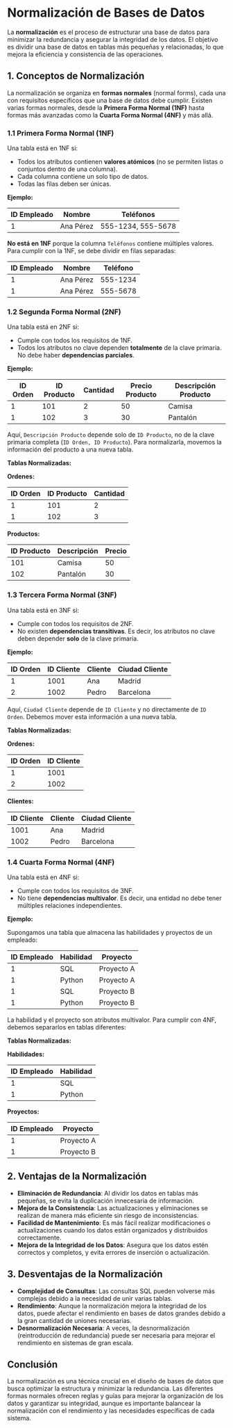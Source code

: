 # Normalización de Bases de Datos

La **normalización** es el proceso de estructurar una base de datos para minimizar la redundancia y asegurar la integridad de los datos. El objetivo es dividir una base de datos en tablas más pequeñas y relacionadas, lo que mejora la eficiencia y consistencia de las operaciones.

## 1. Conceptos de Normalización

La normalización se organiza en **formas normales** (normal forms), cada una con requisitos específicos que una base de datos debe cumplir. Existen varias formas normales, desde la **Primera Forma Normal (1NF)** hasta formas más avanzadas como la **Cuarta Forma Normal (4NF)** y más allá.

### 1.1 Primera Forma Normal (1NF)

Una tabla está en 1NF si:

- Todos los atributos contienen **valores atómicos** (no se permiten listas o conjuntos dentro de una columna).
- Cada columna contiene un solo tipo de datos.
- Todas las filas deben ser únicas.

**Ejemplo:**

| ID Empleado | Nombre    | Teléfonos          |
| ----------- | --------- | ------------------ |
| 1           | Ana Pérez | 555-1234, 555-5678 |

**No está en 1NF** porque la columna `Teléfonos` contiene múltiples valores. Para cumplir con la 1NF, se debe dividir en filas separadas:

| ID Empleado | Nombre    | Teléfono |
| ----------- | --------- | -------- |
| 1           | Ana Pérez | 555-1234 |
| 1           | Ana Pérez | 555-5678 |

### 1.2 Segunda Forma Normal (2NF)

Una tabla está en 2NF si:

- Cumple con todos los requisitos de 1NF.
- Todos los atributos no clave dependen **totalmente** de la clave primaria. No debe haber **dependencias parciales**.

**Ejemplo:**

| ID Orden | ID Producto | Cantidad | Precio Producto | Descripción Producto |
| -------- | ----------- | -------- | --------------- | -------------------- |
| 1        | 101         | 2        | 50              | Camisa               |
| 1        | 102         | 3        | 30              | Pantalón             |

Aquí, `Descripción Producto` depende solo de `ID Producto`, no de la clave primaria completa (`ID Orden, ID Producto`). Para normalizarla, movemos la información del producto a una nueva tabla.

**Tablas Normalizadas:**

**Ordenes:**

| ID Orden | ID Producto | Cantidad |
| -------- | ----------- | -------- |
| 1        | 101         | 2        |
| 1        | 102         | 3        |

**Productos:**

| ID Producto | Descripción | Precio |
| ----------- | ----------- | ------ |
| 101         | Camisa      | 50     |
| 102         | Pantalón    | 30     |

### 1.3 Tercera Forma Normal (3NF)

Una tabla está en 3NF si:

- Cumple con todos los requisitos de 2NF.
- No existen **dependencias transitivas**. Es decir, los atributos no clave deben depender **solo** de la clave primaria.

**Ejemplo:**

| ID Orden | ID Cliente | Cliente | Ciudad Cliente |
| -------- | ---------- | ------- | -------------- |
| 1        | 1001       | Ana     | Madrid         |
| 2        | 1002       | Pedro   | Barcelona      |

Aquí, `Ciudad Cliente` depende de `ID Cliente` y no directamente de `ID Orden`. Debemos mover esta información a una nueva tabla.

**Tablas Normalizadas:**

**Ordenes:**

| ID Orden | ID Cliente |
| -------- | ---------- |
| 1        | 1001       |
| 2        | 1002       |

**Clientes:**

| ID Cliente | Cliente | Ciudad Cliente |
| ---------- | ------- | -------------- |
| 1001       | Ana     | Madrid         |
| 1002       | Pedro   | Barcelona      |

### 1.4 Cuarta Forma Normal (4NF)

Una tabla está en 4NF si:

- Cumple con todos los requisitos de 3NF.
- No tiene **dependencias multivalor**. Es decir, una entidad no debe tener múltiples relaciones independientes.

**Ejemplo:**

Supongamos una tabla que almacena las habilidades y proyectos de un empleado:

| ID Empleado | Habilidad | Proyecto   |
| ----------- | --------- | ---------- |
| 1           | SQL       | Proyecto A |
| 1           | Python    | Proyecto A |
| 1           | SQL       | Proyecto B |
| 1           | Python    | Proyecto B |

La habilidad y el proyecto son atributos multivalor. Para cumplir con 4NF, debemos separarlos en tablas diferentes:

**Tablas Normalizadas:**

**Habilidades:**

| ID Empleado | Habilidad |
| ----------- | --------- |
| 1           | SQL       |
| 1           | Python    |

**Proyectos:**

| ID Empleado | Proyecto   |
| ----------- | ---------- |
| 1           | Proyecto A |
| 1           | Proyecto B |

## 2. Ventajas de la Normalización

- **Eliminación de Redundancia**: Al dividir los datos en tablas más pequeñas, se evita la duplicación innecesaria de información.
- **Mejora de la Consistencia**: Las actualizaciones y eliminaciones se realizan de manera más eficiente sin riesgo de inconsistencias.
- **Facilidad de Mantenimiento**: Es más fácil realizar modificaciones o actualizaciones cuando los datos están organizados y distribuidos correctamente.
- **Mejora de la Integridad de los Datos**: Asegura que los datos estén correctos y completos, y evita errores de inserción o actualización.

## 3. Desventajas de la Normalización

- **Complejidad de Consultas**: Las consultas SQL pueden volverse más complejas debido a la necesidad de unir varias tablas.
- **Rendimiento**: Aunque la normalización mejora la integridad de los datos, puede afectar el rendimiento en bases de datos grandes debido a la gran cantidad de uniones necesarias.
- **Desnormalización Necesaria**: A veces, la desnormalización (reintroducción de redundancia) puede ser necesaria para mejorar el rendimiento en sistemas de gran escala.

## Conclusión

La normalización es una técnica crucial en el diseño de bases de datos que busca optimizar la estructura y minimizar la redundancia. Las diferentes formas normales ofrecen reglas y guías para mejorar la organización de los datos y garantizar su integridad, aunque es importante balancear la normalización con el rendimiento y las necesidades específicas de cada sistema.
